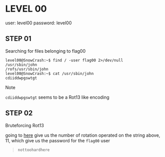 # LEVEL 00

user:		level00
password:	level00

## STEP 01

Searching for files belonging to flag00

```
level00@SnowCrash:~$ find / -user flag00 2>/dev/null
/usr/sbin/john
/rofs/usr/sbin/john
level00@SnowCrash:~$ cat /usr/sbin/john
cdiiddwpgswtgt
```
   > [!NOTE]
   > `cdiiddwpgswtgt` seems to be a Rot13 like encoding

## STEP 02

Bruteforcing Rot13

going to [here](https://gchq.github.io/CyberChef/#recipe=ROT13_Brute_Force(true,true,false,100,0,true,'')&input=Y2RpaWRkd3Bnc3d0Z3Q)
give us the number of rotation operated on the string above, 11, which give us
the password for the `flag00` user

> `nottoohardhere`
